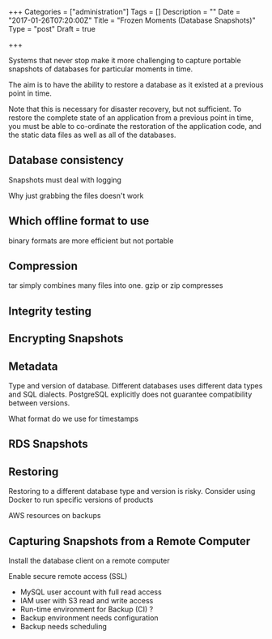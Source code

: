+++
Categories = ["administration"]
Tags = []
Description = ""
Date = "2017-01-26T07:20:00Z"
Title = "Frozen Moments (Database Snapshots)"
Type = "post"
Draft = true

+++


Systems that never stop make it more challenging to capture portable snapshots of databases for particular moments in time.

<!--more-->

The aim is to have the ability to restore a database as it existed at a previous point in time.

Note that this is necessary for disaster recovery, but not sufficient. To restore the complete state of an application from a previous point in time, you must be able to co-ordinate the restoration of the application code, and the static data files as well as all of the databases.

## Database consistency

Snapshots must deal with logging

Why just grabbing the files doesn't work

## Which offline format to use

binary formats are more efficient but not portable

## Compression

tar simply combines many files into one. gzip or zip compresses

## Integrity testing

## Encrypting Snapshots

## Metadata

Type and version of database. Different databases uses different data types and SQL dialects. PostgreSQL explicitly does not guarantee compatibility between versions.

What format do we use for timestamps

## RDS Snapshots

## Restoring

Restoring to a different database type and version is risky.
Consider using Docker to run specific versions of products

AWS resources on backups

## Capturing Snapshots from a Remote Computer

Install the database client on a remote computer

Enable secure remote access (SSL)

* MySQL user account with full read access
* IAM user with S3 read and write access
* Run-time environment for Backup (CI) ?
* Backup environment needs configuration
* Backup needs scheduling
